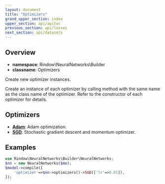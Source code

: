 ```yaml
---
layout: document
title: "Optimizers"
grand_upper_section: index
upper_section: api/apitoc
previous_section: api/losses
next_section: api/datasets
---
```

Overview
-------

- **namespace**: Rindow\NeuralNetworks\Builder
- **classname**: Optimizers

Create new optimizer instances.

Create an instance of each optimizer by calling method with the same name as the class name of the optimizer.
Refer to the constructor of each optimizer for details.

Optimizers
----------

- [**Adam**](adam.html): Adam optimization.
- [**SGD**](sgd.html): Stochastic gradient descent and momentum optimizer.

Examples
--------

```php
use Rindow\NeuralNetworks\Builder\NeuralNetworks;
$nn = new NeuralNetworks($mo);
$model->compile([
    'optimizer'=>$nn->optimizers()->SGD(['lr'=>0.01]),
]);
```
